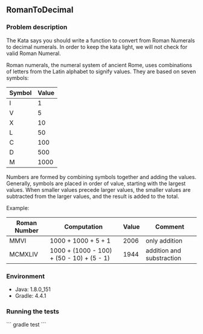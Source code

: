 <h2>RomanToDecimal</h2>

<h3>Problem description</h3>

The Kata says you should write a function to convert from Roman Numerals to decimal numerals.
In order to keep the kata light, we will not check for valid Roman Numeral.

Roman numerals, the numeral system of ancient Rome, uses combinations of letters from the Latin alphabet to signify values. 
They are based on seven symbols:


| Symbol  | Value    |
| ------- | -------- |
| I       |    1     |
| V       |    5     |
| X       |   10     |
| L       |   50     |
| C       |  100     |
| D       |  500     |
| M       | 1000     |

Numbers are formed by combining symbols together and adding the values. 
Generally, symbols are placed in order of value, starting with the largest values. 
When smaller values precede larger values, the smaller values are subtracted from the larger values, and the result is added to the total. 

Example:

| Roman Number  | Computation                                    | Value      | Comment                         |
| ------------- | ---------------------------------------------- | ---------- | ------------------------------- |
| MMVI          |  1000 + 1000 + 5 + 1                           | 2006       | only addition                   |
| MCMXLIV       |   1000 + (1000 - 100) + (50 - 10) + (5 - 1)    | 1944       | addition and substraction       |


<h3>Environment</h3>

- Java: 1.8.0_151
- Gradle: 4.4.1

<h3>Running the tests</h3>
```
gradle test
```